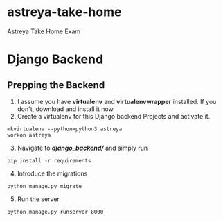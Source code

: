 # astreya-take-home
Astreya Take Home Exam


# Django Backend
## Prepping the Backend
1) I assume you have **virtualenv** and **virtualenvwrapper** installed. If you don't, download and install it now.
2) Create a virtualenv for this Django backend Projects and activate it.

```shell
mkvirtualenv --python=python3 astreya
workon astreya
```

3) Navigate to ***django_backend\/*** and simply run
```shell
pip install -r requirements
```

4) Introduce the migrations
```shell
python manage.py migrate
```

5) Run the server
```shell
python manage.py runserver 8000
```